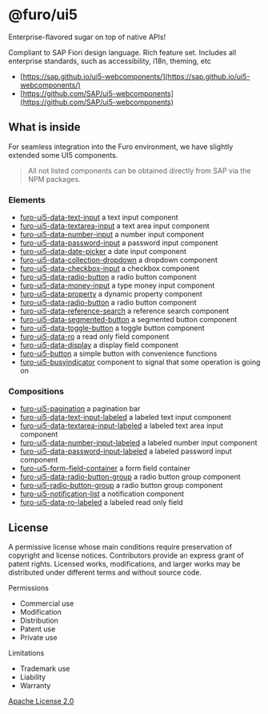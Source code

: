 # @furo/ui5

Enterprise-flavored sugar on top of native APIs!

Compliant to SAP Fiori design language. Rich feature set. Includes all enterprise standards, such as accessibility, i18n, theming, etc 

- [https://sap.github.io/ui5-webcomponents/](https://sap.github.io/ui5-webcomponents/)
- [https://github.com/SAP/ui5-webcomponents](https://github.com/SAP/ui5-webcomponents)

## What is inside

For seamless integration into the Furo environment, we have slightly extended some UI5 components. 
> All not listed components can be obtained directly from SAP via the NPM packages.

### Elements
- [furo-ui5-data-text-input](https://components.furo.pro/?t=FuroUi5DataTextInput) a text input component 
- [furo-ui5-data-textarea-input](https://components.furo.pro/?t=FuroUi5DataTextareaInput) a text area input component 
- [furo-ui5-data-number-input](https://components.furo.pro/?t=FuroUi5DataNumberInput) a number input component 
- [furo-ui5-data-password-input](https://components.furo.pro/?t=FuroUi5DataPasswordInput) a password input component 
- [furo-ui5-data-date-picker](https://components.furo.pro/?t=FuroUi5DataDatePicker) a date input component 
- [furo-ui5-data-collection-dropdown](https://components.furo.pro/?t=FuroUi5DataCollectionDropdown) a dropdown component 
- [furo-ui5-data-checkbox-input](https://components.furo.pro/?t=FuroUi5DataCheckboxInput) a checkbox component 
- [furo-ui5-data-radio-button](https://components.furo.pro/?t=FuroUi5DataRadioButton) a radio button component 
- [furo-ui5-data-money-input](https://components.furo.pro/?t=FuroUi5DataMoneyInput) a type money input component 
- [furo-ui5-data-property](https://components.furo.pro/?t=FuroUi5DataProperty) a dynamic property component 
- [furo-ui5-data-radio-button](https://components.furo.pro/?t=FuroUi5DataRadioButton) a radio button component 
- [furo-ui5-data-reference-search](https://components.furo.pro/?t=FuroUi5DataReferenceSearch) a reference search component 
- [furo-ui5-data-segmented-button](https://components.furo.pro/?t=FuroUi5DataSegmentedButton) a segmented button component 
- [furo-ui5-data-toggle-button](https://components.furo.pro/?t=FuroUi5DataToggleButton) a toggle button component 
- [furo-ui5-data-ro](https://components.furo.pro/?t=FuroUi5DataRo) a read only field component 
- [furo-ui5-data-display](https://components.furo.pro/?t=FuroUi5DataDisplay) a display field component 
- [furo-ui5-button](https://components.furo.pro/?t=FuroUi5Button) a simple button with convenience functions 
- [furo-ui5-busyindicator](https://components.furo.pro/?t=FuroUi5Busyindicator) component to signal that some operation is going on

### Compositions
- [furo-ui5-pagination](https://components.furo.pro/?t=FuroUI5Pagination) a pagination bar 
- [furo-ui5-data-text-input-labeled](https://components.furo.pro/?t=FuroUi5DataTextInputLabeled) a labeled text input component 
- [furo-ui5-data-textarea-input-labeled](https://components.furo.pro/?t=FuroUi5DataTextareaInputLabeled) a labeled text area input component 
- [furo-ui5-data-number-input-labeled](https://components.furo.pro/?t=FuroUi5DataNumberInputLabeled) a labeled number input component 
- [furo-ui5-data-password-input-labeled](https://components.furo.pro/?t=FuroUi5DataPasswordInputLabeled) a labeled password input component 
- [furo-ui5-form-field-container](https://components.furo.pro/?t=FuroUi5FormFieldContainer) a form field container
- [furo-ui5-data-radio-button-group](https://components.furo.pro/?t=FuroUi5DataRadioButtonGroup) a radio button group component
- [furo-ui5-radio-button-group](https://components.furo.pro/?t=FuroUi5RadioButtonGroup) a radio button group component
- [furo-ui5-notification-list](https://components.furo.pro/?t=FuroUi5NotificationList) a notification component
- [furo-ui5-data-ro-labeled](https://components.furo.pro/?t=FuroUi5DataRoLabeled) a labeled read only field

## License
A permissive license whose main conditions require preservation of copyright and license notices. Contributors provide an express grant of patent rights. Licensed works, modifications, and larger works may be distributed under different terms and without source code.

Permissions
* Commercial use
* Modification
* Distribution
* Patent use
* Private use

Limitations
* Trademark use
* Liability
* Warranty

[Apache License 2.0](https://github.com/SAP/ui5-webcomponents/blob/master/LICENSE.txt)
